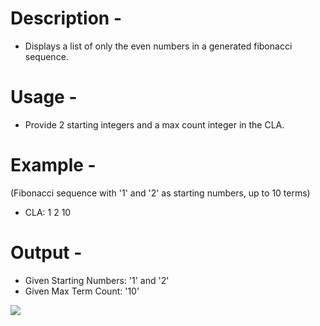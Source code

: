 # Description - 
- Displays a list of only the even numbers in a generated fibonacci sequence.

# Usage - 
- Provide 2 starting integers and a max count integer in the CLA.

# Example - 
(Fibonacci sequence with '1' and '2' as starting numbers, up to 10 terms)
- CLA: 1 2 10

# Output -
- Given Starting Numbers: '1' and '2'
- Given Max Term Count: '10'

![](https://cloud.githubusercontent.com/assets/20238115/26240479/2b8601ba-3c4f-11e7-9bac-40d3ae5f1574.PNG)
